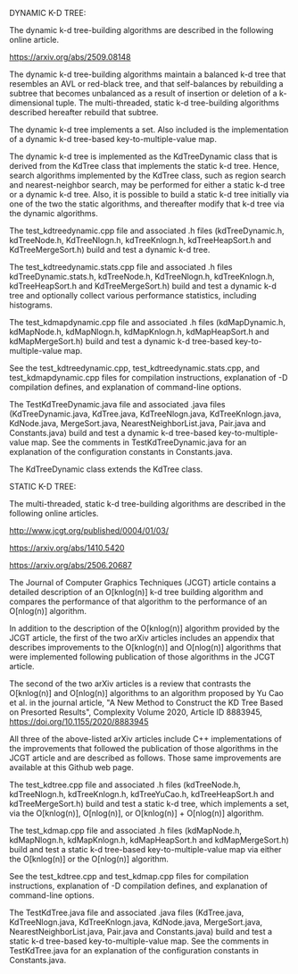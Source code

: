 DYNAMIC K-D TREE:

The dynamic k-d tree-building algorithms are described in the following online article.

https://arxiv.org/abs/2509.08148

The dynamic k-d tree-building algorithms maintain a balanced k-d tree that resembles an AVL or red-black tree, and that self-balances by rebuilding a subtree that becomes unbalanced as a result of insertion or deletion of a k-dimensional tuple. The multi-threaded, static k-d tree-building algorithms described hereafter rebuild that subtree.

The dynamic k-d tree implements a set. Also included is the implementation of a dynamic k-d tree-based key-to-multiple-value map.

The dynamic k-d tree is implemented as the KdTreeDynamic class that is derived from the KdTree class that implements the static k-d tree. Hence, search algorithms implemented by the KdTree class, such as region search and nearest-neighbor search, may be performed for either a static k-d tree or a dynamic k-d tree. Also, it is possible to build a static k-d tree initially via one of the two the static algorithms, and thereafter modify that k-d tree via the dynamic algorithms.

The test_kdtreedynamic.cpp file and associated .h files (kdTreeDynamic.h, kdTreeNode.h, KdTreeNlogn.h, kdTreeKnlogn.h, kdTreeHeapSort.h and KdTreeMergeSort.h) build and test a dynamic k-d tree.

The test_kdtreedynamic.stats.cpp file and associated .h files kdTreeDynamic.stats.h, kdTreeNode.h, KdTreeNlogn.h, kdTreeKnlogn.h, kdTreeHeapSort.h and KdTreeMergeSort.h) build and test a dynamic k-d tree and optionally collect various performance statistics, including histograms.

The test_kdmapdynamic.cpp file and associated .h files (kdMapDynamic.h, kdMapNode.h, kdMapNlogn.h, kdMapKnlogn.h, kdMapHeapSort.h and kdMapMergeSort.h) build and test a dynamic k-d tree-based key-to-multiple-value map.

See the test_kdtreedynamic.cpp, test_kdtreedynamic.stats.cpp, and test_kdmapdynamic.cpp files for compilation instructions, explanation of -D compilation defines, and explanation of command-line options.

The TestKdTreeDynamic.java file and associated .java files (KdTreeDynamic.java, KdTree.java, KdTreeNlogn.java, KdTreeKnlogn.java, KdNode.java, MergeSort.java, NearestNeighborList.java, Pair.java and Constants.java) build and test a dynamic k-d tree-based key-to-multiple-value map. See the comments in TestKdTreeDynamic.java for an explanation of the configuration constants in Constants.java.

The KdTreeDynamic class extends the KdTree class.


STATIC K-D TREE:

The multi-threaded, static k-d tree-building algorithms are described in the following online articles.

http://www.jcgt.org/published/0004/01/03/

https://arxiv.org/abs/1410.5420

https://arxiv.org/abs/2506.20687

The Journal of Computer Graphics Techniques (JCGT) article contains a detailed description of an O[knlog(n)] k-d tree building algorithm and compares the performance of that algorithm to the performance of an O[nlog(n)] algorithm.

In addition to the description of the O[knlog(n)] algorithm provided by the JCGT article, the first of the two arXiv articles includes an appendix that describes improvements to the O[knlog(n)] and O[nlog(n)] algorithms that were implemented following publication of those algorithms in the JCGT article.

The second of the two arXiv articles is a review that contrasts the O[knlog(n)] and O[nlog(n)] algorithms to an algorithm proposed by Yu Cao et al. in the journal article, "A New Method to Construct the KD Tree Based on Presorted Results", Complexity Volume 2020, Article ID 8883945, https://doi.org/10.1155/2020/8883945

All three of the above-listed arXiv articles include C++ implementations of the improvements that followed the publication of those algorithms in the JCGT article and are described as follows. Those same improvements are available at this Github web page.

The test_kdtree.cpp file and associated .h files (kdTreeNode.h, kdTreeNlogn.h, kdTreeKnlogn.h, kdTreeYuCao.h, kdTreeHeapSort.h and kdTreeMergeSort.h) build and test a static k-d tree, which implements a set, via the O[knlog(n)], O[nlog(n)], or O[knlog(n)] + O[nlog(n)] algorithm.

The test_kdmap.cpp file and associated .h files (kdMapNode.h, kdMapNlogn.h, kdMapKnlogn.h, kdMapHeapSort.h and kdMapMergeSort.h) build and test a static k-d tree-based key-to-multiple-value map via either the O[knlog(n)] or the O[nlog(n)] algorithm.

See the test_kdtree.cpp and test_kdmap.cpp files for compilation instructions, explanation of -D compilation defines, and explanation of command-line options.

The TestKdTree.java file and associated .java files (KdTree.java, KdTreeNlogn.java, KdTreeKnlogn.java, KdNode.java, MergeSort.java, NearestNeighborList.java, Pair.java and Constants.java) build and test a static k-d tree-based key-to-multiple-value map. See the comments in TestKdTree.java for an explanation of the configuration constants in Constants.java.

